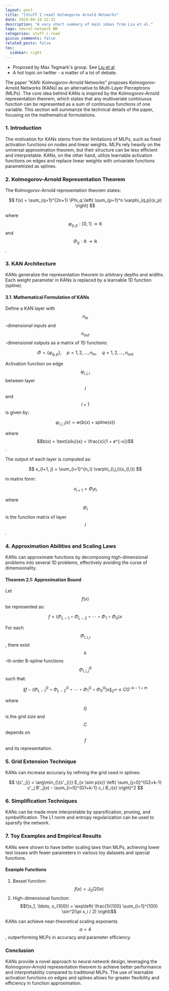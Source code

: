 ```yaml
---
layout: post
title: "[Stuff I read] Kolmogorov Arnold Networks"
date: 2024-04-18 22:31
description: "A very short summary of main ideas from Liu et al."
tags: neural-network NN
categories: stuff-i-read
giscus_comments: false
related_posts: false
toc:
  sidebar: right
---
```


- Proposed by Max Tegmark's group. See [Liu et al](https://arxiv.org/abs/2404.19756)
- A hot topic on twitter - a matter of a lot of debate.

The paper "KAN: Kolmogorov–Arnold Networks" proposes Kolmogorov-Arnold Networks (KANs) as an alternative to Multi-Layer Perceptrons (MLPs). The core idea behind KANs is inspired by the Kolmogorov-Arnold representation theorem, which states that any multivariate continuous function can be represented as a sum of continuous functions of one variable. This section will summarize the technical details of the paper, focusing on the mathematical formulations.

### 1. Introduction

The motivation for KANs stems from the limitations of MLPs, such as fixed activation functions on nodes and linear weights. MLPs rely heavily on the universal approximation theorem, but their structure can be less efficient and interpretable. KANs, on the other hand, utilize learnable activation functions on edges and replace linear weights with univariate functions parametrized as splines.

### 2. Kolmogorov-Arnold Representation Theorem

The Kolmogorov-Arnold representation theorem states:

$$
f(x) = \sum_{q=1}^{2n+1} \Phi_q \left( \sum_{p=1}^n \varphi_{q,p}(x_p) \right)
$$

where $$\varphi_{q,p} : [0, 1] \to \mathbb{R}$$ and $$\Phi_q : \mathbb{R} \to \mathbb{R}$$.

### 3. KAN Architecture

KANs generalize the representation theorem to arbitrary depths and widths. Each weight parameter in KANs is replaced by a learnable 1D function (spline).

#### 3.1. Mathematical Formulation of KANs

Define a KAN layer with $$n_{\text{in}}$$-dimensional inputs and $$n_{\text{out}}$$-dimensional outputs as a matrix of 1D functions:

$$
\Phi = \{ \varphi_{q,p} \}, \quad p = 1, 2, \ldots, n_{\text{in}}, \quad q = 1, 2, \ldots, n_{\text{out}}
$$

Activation function on edge $$\varphi_{l,j,i}$$ between layer $$l$$ and $$l+1$$ is given by:

$$
\varphi_{l,j,i}(x) = w (b(x) + \text{spline}(x))
$$

where $$b(x) = \text{silu}(x) = \frac{x}{1 + e^{-x}}$$.

The output of each layer is computed as:

$$
x_{l+1, j} = \sum_{i=1}^{n_l} \varphi_{l,j,i}(x_{l,i})
$$

in matrix form:

$$
x_{l+1} = \Phi_l x_l
$$

where $$\Phi_l$$ is the function matrix of layer $$l$$.

### 4. Approximation Abilities and Scaling Laws

KANs can approximate functions by decomposing high-dimensional problems into several 1D problems, effectively avoiding the curse of dimensionality.

#### Theorem 2.1: Approximation Bound

Let $$f(x)$$ be represented as:

$$
f = (\Phi_{L-1} \circ \Phi_{L-2} \circ \cdots \circ \Phi_1 \circ \Phi_0)x
$$

For each $$\Phi_{l,i,j}$$, there exist $$k$$-th order B-spline functions $$\Phi_{l,i,j}^G$$ such that:

$$
\| f - (\Phi_{L-1}^G \circ \Phi_{L-2}^G \circ \cdots \circ \Phi_1^G \circ \Phi_0^G)x \|_{C^m} \leq C G^{-k-1+m}
$$

where $$G$$ is the grid size and $$C$$ depends on $$f$$ and its representation.

### 5. Grid Extension Technique

KANs can increase accuracy by refining the grid used in splines:

$$
\{c'_j\} = \arg\min_{\{c'_j\}} E_{x \sim p(x)} \left( \sum_{j=0}^{G2+k-1} c'_j B'_j(x) - \sum_{i=0}^{G1+k-1} c_i B_i(x) \right)^2
$$

### 6. Simplification Techniques

KANs can be made more interpretable by sparsification, pruning, and symbolification. The L1 norm and entropy regularization can be used to sparsify the network.

### 7. Toy Examples and Empirical Results

KANs were shown to have better scaling laws than MLPs, achieving lower test losses with fewer parameters in various toy datasets and special functions.

#### Example Functions

1. Bessel function: $$f(x) = J_0(20x)$$
2. High-dimensional function: $$f(x_1, \ldots, x_{100}) = \exp\left( \frac{1}{100} \sum_{i=1}^{100} \sin^2(\pi x_i / 2) \right)$$

KANs can achieve near-theoretical scaling exponents $$\alpha = 4$$, outperforming MLPs in accuracy and parameter efficiency.

### Conclusion

KANs provide a novel approach to neural network design, leveraging the Kolmogorov-Arnold representation theorem to achieve better performance and interpretability compared to traditional MLPs. The use of learnable activation functions on edges and splines allows for greater flexibility and efficiency in function approximation.
